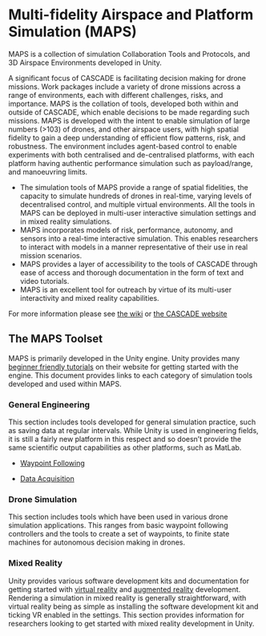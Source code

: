 # Multi-fidelity Airspace and Platform Simulation (MAPS)

MAPS is a collection of simulation Collaboration Tools and Protocols, and 3D Airspace Environments developed in Unity.

A significant focus of CASCADE is facilitating decision making for drone missions. Work packages include a variety of drone missions across a range of environments, each with different challenges, risks, and importance. MAPS is the collation of tools, developed both within and outside of CASCADE, which enable decisions to be made regarding such missions. MAPS is developed with the intent to enable simulation of large numbers (>103) of drones, and other airspace users, with high spatial fidelity to gain a deep understanding of efficient flow patterns, risk, and robustness. The environment includes agent-based control to enable experiments with both centralised and de-centralised platforms, with each platform having authentic performance simulation such as payload/range, and manoeuvring limits.

- The simulation tools of MAPS provide a range of spatial fidelities, the capacity to simulate hundreds of drones in real-time, varying levels of decentralised control, and multiple virtual environments. All the tools in MAPS can be deployed in multi-user interactive simulation settings and in mixed reality simulations. 
-	MAPS incorporates models of risk, performance, autonomy, and sensors into a real-time interactive simulation. This enables researchers to interact with models in a manner representative of their use in real mission scenarios.  
-	MAPS provides a layer of accessibility to the tools of CASCADE through ease of access and thorough documentation in the form of text and video tutorials. 
-	MAPS is an excellent tool for outreach by virtue of its multi-user interactivity and mixed reality capabilities.

For more information please see [the wiki](https://github.com/CASCADE-MAPS/MAPS/wiki) or [the CASCADE website](https://cascadeuav.com/maps/)

## The MAPS Toolset
MAPS is primarily developed in the Unity engine. Unity provides many [beginner friendly tutorials](https://learn.unity.com/tutorials) on their website for getting started with the engine. This document provides links to each category of simulation tools developed and used within MAPS.

### General Engineering
This section includes tools developed for general simulation practice, such as saving data at regular intervals. While Unity is used in engineering fields, it is still a fairly new platform in this respect and so doesn’t provide the same scientific output capabilities as other platforms, such as MatLab.

- [Waypoint Following](https://github.com/CASCADE-MAPS/MAPS/tree/main/Waypoint%20Following)

- [Data Acquisition](https://github.com/CASCADE-MAPS/MAPS/tree/main/Data%20Acquisition)

### Drone Simulation
This section includes tools which have been used in various drone simulation applications. This ranges from basic waypoint following controllers and the tools to create a set of waypoints, to finite state machines for autonomous decision making in drones.

### Mixed Reality
Unity provides various software development kits and documentation for getting started with [virtual reality](https://docs.unity3d.com/Manual/VROverview.html) and [augmented reality](https://docs.unity3d.com/Manual/AROverview.html) development. Rendering a simulation in mixed reality is generally straightforward, with virtual reality being as simple as installing the software development kit and ticking VR enabled in the settings. This section provides information for researchers looking to get started with mixed reality development in Unity.
